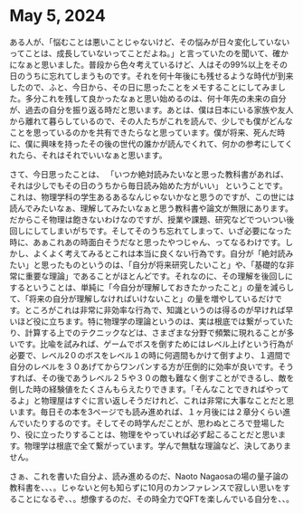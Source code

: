 # May 5, 2024

ある人が、「悩むことは悪いことじゃないけど、その悩みが日々変化していないってことは、成長していないってことだよね。」と言っていたのを聞いて、確かになぁと思いました。普段から色々考えているけど、人はその99%以上をその日のうちに忘れてしまうものです。それを何十年後にも残せるような時代が到来したので、ふと、今日から、その日に思ったことをメモすることにしてみました。多分これを残して良かったなぁと思い始めるのは、何十年先の未来の自分が、過去の自分を振り返る時だと思います。あとは、僕は日本にいる家族や友人から離れて暮らしているので、その人たちがこれを読んで、少しでも僕がどんなことを思っているのかを共有できたらなと思っています。僕が将来、死んだ時に、僕に興味を持ったその後の世代の誰かが読んでくれて、何かの参考にしてくれたら、それはそれでいいなぁと思います。

さて、今日思ったことは、
「いつか絶対読みたいなと思った教科書があれば、それは少しでもその日のうちから毎日読み始めた方がいい」
ということです。
これは、物理学科の学生あるあるなんじゃないかなと思うのですが、この世には読んでみたいなぁ、理解してみたいなぁと思う教科書や論文が無限にあります。だからこそ物理は飽きないわけなのですが、授業や課題、研究などでついつい後回しにしてしまいがちです。そしてそのうち忘れてしまって、いざ必要になった時に、あぁこれあの時面白そうだなと思ったやつじゃん、ってなるわけです。しかし、よくよく考えてみるとこれは本当に良くない行為です。自分が「絶対読みたい」と思ったものというのは、「自分が将来研究したいこと」や、「基礎的な非常に重要な理論」であることがほとんどです。それなのに、その理解を後回しにするということは、単純に「今自分が理解しておきたかったこと」の量を減らして、「将来の自分が理解しなければいけないこと」の量を増やしているだけです。ところがこれは非常に非効率な行為で、知識というのは得るのが早ければ早いほど役に立ちます。特に物理学の理論というのは、実は根底では繋がっていたり、計算する上でのテクニックなどは、さまざまな分野で頻繁に現れることが多いです。比喩を試みれば、ゲームでボスを倒すためにはレベル上げという行為が必要で、レベル2０のボスをレベル１の時に何週間もかけて倒すより、１週間で自分のレベルを３０あげてからワンパンする方が圧倒的に効率が良いです。そうすれば、その後であうレベル２５や３０の敵も難なく倒すことができるし、敵を倒した時の経験値をたくさんもらえたりできます。「そんなことできればやってるよ」と物理屋はすぐに言い返しそうだけれど、これは非常に大事なことだと思います。毎日その本を3ページでも読み進めれば、１ヶ月後には２章分くらい進んでいたりするのです。そしてその時学んだことが、思わぬところで登場したり、役に立ったりすることは、物理をやっていれば必ず起こることだと思います。物理学は根底で全て繋がっています。学んで無駄な理論など、決してありません。

さぁ、これを書いた自分よ、読み進めるのだ、Naoto Nagaosaの場の量子論の教科書を、、、。じゃないと何も知らずに10月のカンファレンスで寂しい思いをすることになるぞ、、。想像するのだ、その時全力でQFTを楽しんでいる自分を、、。


